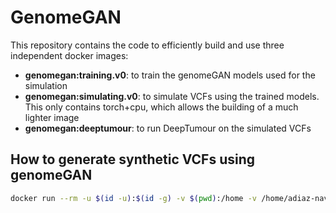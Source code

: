 # GenomeGAN

This repository contains the code to efficiently build and use three independent docker images:
- **genomegan:training.v0**: to train the genomeGAN models used for the simulation
- **genomegan:simulating.v0**: to simulate VCFs using the trained models. This only contains torch+cpu, which allows the building of a much lighter image 
- **genomegan:deeptumour**: to run DeepTumour on the simulated VCFs

## How to generate synthetic VCFs using genomeGAN

```bash
docker run --rm -u $(id -u):$(id -g) -v $(pwd):/home -v /home/adiaz-navarro/steinlab/databases/hg19:/reference -v /home/adiaz-navarro/steinlab/docker/genomeGAN/simulating/trained_models/:/genomeGAN/trained_models -it genomegan:simulating.v0 vcfGANerator -n 1 --tumor CNS-PiloAstro -r /reference/hs37d5.fa
``````